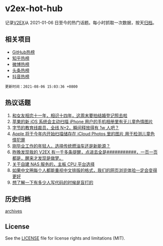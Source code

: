 # v2ex-hot-hub

 记录[V2EX](https://www.v2ex.com/)从 2021-01-06 日至今的热门话题。每小时抓取一次数据，按天[归档](archives)。
 
 ## 相关项目

- [GitHub热榜](https://github.com/snaildev/github-hot-hub)
- [知乎热榜](https://github.com/snaildev/zhihu-hot-hub)
- [微博热榜](https://github.com/snaildev/weibo-hot-hub)
- [头条热榜](https://github.com/snaildev/toutiao-hot-hub)
- [抖音热榜](https://github.com/snaildev/douyin-hot-hub)


 `更新时间：2021-08-06 15:03:36 +0800`

## 热议话题

1. [和女友相恋十一年，相识十四年，这周末要拍结婚登记照去啦](https://www.v2ex.com/t/793851)
1. [苹果的新 iOS 系统会主动扫描 iPhone 用户的手机相册里有无儿童色情图片](https://www.v2ex.com/t/793972)
1. [字节的教育线裁员，全线 N+2，瞬间释放得有 1w 人吧？](https://www.v2ex.com/t/793892)
1. [Apple 将于今年内开始扫描储存在 iCloud Photos 里的图片 用于检测儿童色情犯罪](https://www.v2ex.com/t/793965)
1. [刚毕业工作的年轻人，选择传统燃油车还是新能源？](https://www.v2ex.com/t/793952)
1. [昨晚发现我的 V2EX 有一千多条提醒，点进去全是###########，一页一页都是，醒来才发现是做梦。](https://www.v2ex.com/t/793870)
1. [关于自建 NAS 服务的，主板 CPU 平台选择](https://www.v2ex.com/t/793964)
1. [如果中文圈每个人都能重视中文排版的格式，我们的网页浏览体验一定会变得更好](https://www.v2ex.com/t/793989)
1. [想了解一下有多少人写代码的时候是盲打的](https://www.v2ex.com/t/794079)

## 历史归档

[archives](archives)

## License

See the [LICENSE](LICENSE) file for license rights and limitations (MIT).
